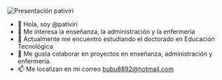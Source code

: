 
![Presentación pativiri](https://github.com/pativiri/pativiri/assets/161089844/cb63ca95-61a9-45f8-9fad-5acf63664979)

- 👋 Hola, soy @pativiri
- 👀 Me interesa la enseñanza, la administración y la enfermería
- 🌱 Actualmente me encuentro estudiando el doctorado en Educación Tecnológica
- 💞️ Me gusta colaborar en proyectos en enseñanza, administración y enfermería.
- 📫 Me localizan en mi correo bubu8892@hotmail.com


<!---
pativiri/pativiri is a ✨ special ✨ repository because its `README.md` (this file) appears on your GitHub profile.
You can click the Preview link to take a look at your changes.
--->
